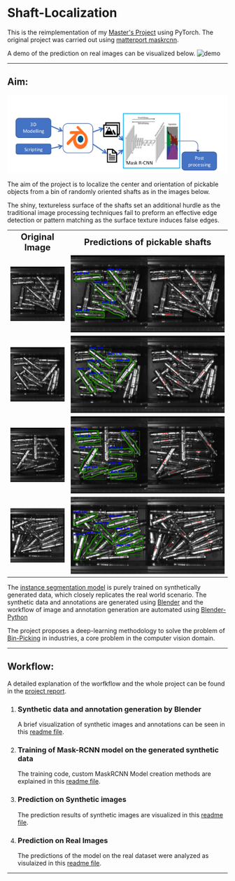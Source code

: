 # Shaft-Localization

This is the reimplementation of my <a href = "https://github.com/SriniMaiya/Shaft-Localization/blob/main/readme_files/report/SriniPrakashMaiya__923123__ProjectReport-Final.pdf" target="_blank"> Master's Project</a>  using PyTorch. The original project was carried out using [matterport maskrcnn]("https://github.com/matterport/Mask_RCNN). 

A demo of the prediction on real images can be visualized below.
![demo](https://user-images.githubusercontent.com/75990547/159794851-e3c42a75-b367-48d5-9473-ee39e41f2b30.gif)





----
## Aim:

<p align="center">
  <img src="https://github.com/SriniMaiya/Shaft-Localization/blob/main/readme_files/Images/workflow.png" />
</p>

The aim of the project is to localize the center and orientation of pickable objects from a bin of randomly oriented shafts as in the images below. 

The shiny, textureless surface of the shafts set an additional hurdle as the traditional image processing techniques fail to preform an effective edge detection or pattern matching as the surface texture induces false edges.

<table>
<tr>
    <th><b style="font-size:20px; text-align: center;" > Original Image </b> </th>
    <th><b style="font-size:20px; text-align: center;"> Predictions of pickable shafts </b> </th>
</tr>

<tr>
    <td><img src="https://github.com/SriniMaiya/Shaft-Localization/blob/main/readme_files/image_0006.bmp"  width="100%"></img></td>
    <td><img src="https://github.com/SriniMaiya/Shaft-Localization/blob/main/readme_files/image_0006_pred.bmp" width="100%"></img> </td>
</tr>

<tr>
    <td><img src="https://github.com/SriniMaiya/Shaft-Localization/blob/main/readme_files/image_0004.bmp"  width="100%"></img></td>
    <td><img src="https://github.com/SriniMaiya/Shaft-Localization/blob/main/readme_files/image_0004_pred.bmp" width="100%"></img> </td>
</tr>

<tr>
    <td><img src="https://github.com/SriniMaiya/Shaft-Localization/blob/main/readme_files/image_00028.bmp"  width="100%"></img></td>
    <td><img src="https://github.com/SriniMaiya/Shaft-Localization/blob/main/readme_files/image_00028_pred.bmp" width="100%"></img> </td>
</tr>

<tr>
    <td><img src="https://github.com/SriniMaiya/Shaft-Localization/blob/main/readme_files/image_000149.bmp"  width="100%"></img></td>
    <td><img src="https://github.com/SriniMaiya/Shaft-Localization/blob/main/readme_files/image_000149_pred.bmp" width="100%"></img> </td>
</tr>


</table>


The [instance segmentation model](https://arxiv.org/abs/1703.06870) is purely trained on synthetically generated data, which closely replicates the real world scenario. The synthetic data and annotations are generated using [Blender](https://www.blender.org/) and the workflow of image and annotation generation are automated using [Blender-Python](https://docs.blender.org/api/current/info_overview.html)


The project proposes a deep-learning methodology to solve the problem of [Bin-Picking](https://www.ipa.fraunhofer.de/en/expertise/robot-and-assistive-systems/intralogistics-and-material-flow/separation-processes-using-robots-bin-picking.html) in industries, a core problem in the computer vision domain. 


----
## Workflow: 
A detailed explanation of the worfkflow and the whole project can be found in the [project report]("readme_files/../readme_files/report/SriniPrakashMaiya__923123__ProjectReport-Final.pdf").
1. ### Synthetic data and annotation generation by Blender
   
    
    A brief visualization of synthetic images and annotations can be seen in this [readme file](/readme_files/Synthetic_Data.md). 

2. ### Training of Mask-RCNN model on the generated synthetic data 
   
   
   The training code, custom MaskRCNN Model creation methods are explained in this [readme file](/readme_files/training.md).

3. ### Prediction on Synthetic images
   
   
   The prediction results of synthetic images are visualized in this [readme file](readme_files/prediction_syn.md).

4. ### Prediction on Real Images
   
   The predictions of the model on the real dataset were analyzed as visulaized in this [readme file](/readme_files/prediction_act.md).


----


